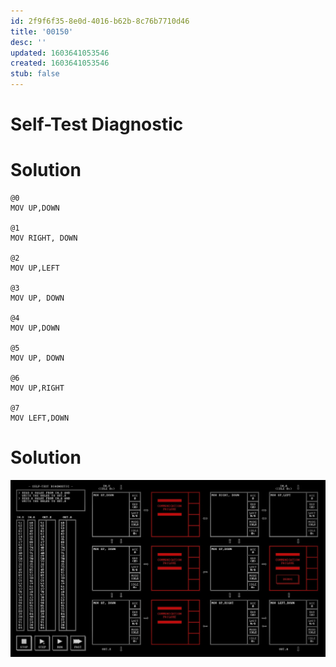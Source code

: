 ```yaml
---
id: 2f9f6f35-8e0d-4016-b62b-8c76b7710d46
title: '00150'
desc: ''
updated: 1603641053546
created: 1603641053546
stub: false
---
```


# Self-Test Diagnostic

# Solution

```
@0
MOV UP,DOWN

@1
MOV RIGHT, DOWN

@2
MOV UP,LEFT

@3
MOV UP, DOWN

@4
MOV UP,DOWN

@5
MOV UP, DOWN

@6
MOV UP,RIGHT

@7
MOV LEFT,DOWN
```

# Solution

![](/assets/images/2020-10-25-21-45-52.png)